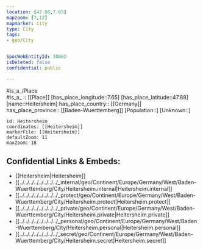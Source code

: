 ```yaml
---
location: [47.88,7.65] 
mapzoom: [7,12] 
mapmarker: city 
type: City
tags:
- geo/City


SpocWebEntityId: 30862
isDeleted: false
confidential: public

---
```

#is_a_/Place  
#is_a_ :: [[Place]] 
[has_place_longitude::7.65] 
[has_place_latitude::47.88] 
[name::Heitersheim] 
has_place_country:: [[Germany]]  
has_place_province:: [[Baden-Wuerttemberg]] 
[Population::] 
[Unknown::] 


```leaflet
id: Heitersheim
coordinates: [[Heitersheim]] 
markerFile: [[Heitersheim]] 
defaultZoom: 11 
maxZoom: 18
```


## Confidential Links & Embeds: 
- [[Heitersheim|Heitersheim]]  
- [[../../../../../../../../_internal/geo/Continent/Europe/Germany/West/Baden-Wuerttemberg/City/Heitersheim.internal|Heitersheim.internal]] 
- [[../../../../../../../../_protect/geo/Continent/Europe/Germany/West/Baden-Wuerttemberg/City/Heitersheim.protect|Heitersheim.protect]] 
- [[../../../../../../../../_private/geo/Continent/Europe/Germany/West/Baden-Wuerttemberg/City/Heitersheim.private|Heitersheim.private]] 
- [[../../../../../../../../_personal/geo/Continent/Europe/Germany/West/Baden-Wuerttemberg/City/Heitersheim.personal|Heitersheim.personal]] 
- [[../../../../../../../../_secret/geo/Continent/Europe/Germany/West/Baden-Wuerttemberg/City/Heitersheim.secret|Heitersheim.secret]] 
